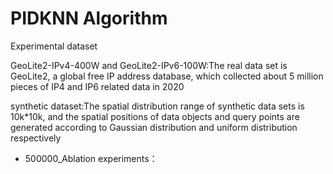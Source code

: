# PIDKNN Algorithm
Experimental dataset 

GeoLite2-IPv4-400W and GeoLite2-IPv6-100W:The real data set is GeoLite2, a global free IP address database, which collected about 5 million pieces of IP4 and IP6 related data in 2020

synthetic dataset:The spatial distribution range of synthetic data sets is 10k*10k, and the spatial positions of data objects and query points are generated according to Gaussian distribution and uniform distribution respectively
* 500000_Ablation experiments：